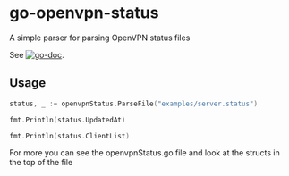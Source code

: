 # go-openvpn-status

A simple parser for parsing OpenVPN status files

See [![go-doc](https://godoc.org/github.com/shrikantpatnaik/go-openvpn-status?status.svg)](https://godoc.org/github.com/shrikantpatnaik/go-openvpn-status).

## Usage

```go
status, _ := openvpnStatus.ParseFile("examples/server.status")

fmt.Println(status.UpdatedAt)

fmt.Println(status.ClientList)

```

For more you can see the openvpnStatus.go file and look at the structs in the top of the file
